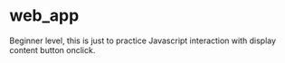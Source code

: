 # web_app
Beginner level, this is just to practice Javascript interaction with display content button onclick.
